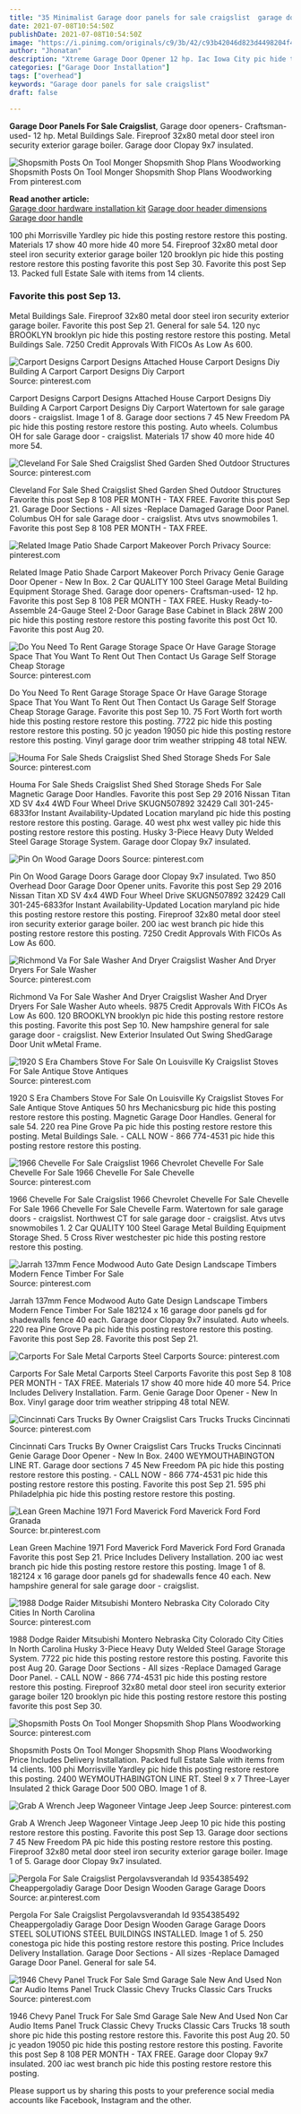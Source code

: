 ```yaml
---
title: "35 Minimalist Garage door panels for sale craigslist  garage door Style"
date: 2021-07-08T10:54:50Z
publishDate: 2021-07-08T10:54:50Z
image: "https://i.pinimg.com/originals/c9/3b/42/c93b42046d823d4498204f4a99df2d89.jpg"
author: "Jhonatan"
description: "Xtreme Garage Door Opener 12 hp. Iac Iowa City pic hide this posting restore restore this posting. Garage door panels for sale craigslist"
categories: ["Garage Door Installation"]
tags: ["overhead"]
keywords: "Garage door panels for sale craigslist"
draft: false

---
```

<!-- Head tag Code -->
**Garage Door Panels For Sale Craigslist**, Garage door openers- Craftsman-used- 12 hp. Metal Buildings Sale. Fireproof 32x80 metal door steel iron security exterior garage boiler. Garage door Clopay 9x7 insulated.

![Shopsmith Posts On Tool Monger Shopsmith Shop Plans Woodworking](https://i.pinimg.com/564x/67/87/c1/6787c174c10c9343244c2bbadb729dd2--tools-for-woodworking-shop-smith.jpg "Shopsmith Posts On Tool Monger Shopsmith Shop Plans Woodworking")
Shopsmith Posts On Tool Monger Shopsmith Shop Plans Woodworking From pinterest.com

**Read another article:**  
[Garage door hardware installation kit](/garage-door-hardware-installation-kit/)
[Garage door header dimensions](/garage-door-header-dimensions/)
[Garage door handle](/garage-door-handle/)


100 phi Morrisville Yardley pic hide this posting restore restore this posting. Materials 17 show 40 more hide 40 more 54. Fireproof 32x80 metal door steel iron security exterior garage boiler 120 brooklyn pic hide this posting restore restore this posting favorite this post Sep 30. Favorite this post Sep 13. Packed full Estate Sale with items from 14 clients.

### Favorite this post Sep 13.

Metal Buildings Sale. Fireproof 32x80 metal door steel iron security exterior garage boiler. Favorite this post Sep 21. General for sale 54. 120 nyc BROOKLYN brooklyn pic hide this posting restore restore this posting. Metal Buildings Sale. 7250 Credit Approvals With FICOs As Low As 600.


![Carport Designs Carport Designs Attached House Carport Designs Diy Building A Carport Carport Designs Diy Carport](https://i.pinimg.com/originals/3b/f2/a6/3bf2a6151b74b327aa2452875f49b4ee.jpg "Carport Designs Carport Designs Attached House Carport Designs Diy Building A Carport Carport Designs Diy Carport")
Source: pinterest.com

Carport Designs Carport Designs Attached House Carport Designs Diy Building A Carport Carport Designs Diy Carport Watertown for sale garage doors - craigslist. Image 1 of 8. Garage door sections 7 45 New Freedom PA pic hide this posting restore restore this posting. Auto wheels. Columbus OH for sale Garage door - craigslist. Materials 17 show 40 more hide 40 more 54.

![Cleveland For Sale Shed Craigslist Shed Garden Shed Outdoor Structures](https://i.pinimg.com/236x/e4/73/70/e4737032a15175f0187d0d79580065f4--garden-sheds-cleveland.jpg "Cleveland For Sale Shed Craigslist Shed Garden Shed Outdoor Structures")
Source: pinterest.com

Cleveland For Sale Shed Craigslist Shed Garden Shed Outdoor Structures Favorite this post Sep 8 108 PER MONTH - TAX FREE. Favorite this post Sep 21. Garage Door Sections - All sizes -Replace Damaged Garage Door Panel. Columbus OH for sale Garage door - craigslist. Atvs utvs snowmobiles 1. Favorite this post Sep 8 108 PER MONTH - TAX FREE.

![Related Image Patio Shade Carport Makeover Porch Privacy](https://i.pinimg.com/236x/a9/dd/b5/a9ddb5fa0e241524492ef05d4800506a.jpg "Related Image Patio Shade Carport Makeover Porch Privacy")
Source: pinterest.com

Related Image Patio Shade Carport Makeover Porch Privacy Genie Garage Door Opener - New In Box. 2 Car QUALITY 100 Steel Garage Metal Building Equipment Storage Shed. Garage door openers- Craftsman-used- 12 hp. Favorite this post Sep 8 108 PER MONTH - TAX FREE. Husky Ready-to-Assemble 24-Gauge Steel 2-Door Garage Base Cabinet in Black 28W 200 pic hide this posting restore restore this posting favorite this post Oct 10. Favorite this post Aug 20.

![Do You Need To Rent Garage Storage Space Or Have Garage Storage Space That You Want To Rent Out Then Contact Us Garage Self Storage Cheap Storage](https://i.pinimg.com/474x/81/d9/39/81d939c20416e0d36965f8af658bcbb9.jpg "Do You Need To Rent Garage Storage Space Or Have Garage Storage Space That You Want To Rent Out Then Contact Us Garage Self Storage Cheap Storage")
Source: pinterest.com

Do You Need To Rent Garage Storage Space Or Have Garage Storage Space That You Want To Rent Out Then Contact Us Garage Self Storage Cheap Storage Garage. Favorite this post Sep 10. 75 Fort Worth fort worth hide this posting restore restore this posting. 7722 pic hide this posting restore restore this posting. 50 jc yeadon 19050 pic hide this posting restore restore this posting. Vinyl garage door trim weather stripping 48 total NEW.

![Houma For Sale Sheds Craigslist Shed Shed Storage Sheds For Sale](https://i.pinimg.com/originals/1a/95/d5/1a95d56eb97fa9e3025e0eaf93d058f0.jpg "Houma For Sale Sheds Craigslist Shed Shed Storage Sheds For Sale")
Source: pinterest.com

Houma For Sale Sheds Craigslist Shed Shed Storage Sheds For Sale Magnetic Garage Door Handles. Favorite this post Sep 29 2016 Nissan Titan XD SV 4x4 4WD Four Wheel Drive SKUGN507892 32429 Call 301-245-6833for Instant Availability-Updated Location maryland pic hide this posting restore restore this posting. Garage. 40 west phx west valley pic hide this posting restore restore this posting. Husky 3-Piece Heavy Duty Welded Steel Garage Storage System. Garage door Clopay 9x7 insulated.

![Pin On Wood Garage Doors](https://i.pinimg.com/originals/2e/40/1b/2e401be4e9e19636d8fb7d78b0658fe0.jpg "Pin On Wood Garage Doors")
Source: pinterest.com

Pin On Wood Garage Doors Garage door Clopay 9x7 insulated. Two 850 Overhead Door Garage Door Opener units. Favorite this post Sep 29 2016 Nissan Titan XD SV 4x4 4WD Four Wheel Drive SKUGN507892 32429 Call 301-245-6833for Instant Availability-Updated Location maryland pic hide this posting restore restore this posting. Fireproof 32x80 metal door steel iron security exterior garage boiler. 200 iac west branch pic hide this posting restore restore this posting. 7250 Credit Approvals With FICOs As Low As 600.

![Richmond Va For Sale Washer And Dryer Craigslist Washer And Dryer Dryers For Sale Washer](https://i.pinimg.com/474x/97/82/d0/9782d025d95b1992d92aee1f373d1bea--washer-and-dryer-washers.jpg "Richmond Va For Sale Washer And Dryer Craigslist Washer And Dryer Dryers For Sale Washer")
Source: pinterest.com

Richmond Va For Sale Washer And Dryer Craigslist Washer And Dryer Dryers For Sale Washer Auto wheels. 9875 Credit Approvals With FICOs As Low As 600. 120 BROOKLYN brooklyn pic hide this posting restore restore this posting. Favorite this post Sep 10. New hampshire general for sale garage door - craigslist. New Exterior Insulated Out Swing ShedGarage Door Unit wMetal Frame.

![1920 S Era Chambers Stove For Sale On Louisville Ky Craigslist Stoves For Sale Antique Stove Antiques](https://i.pinimg.com/originals/8a/3f/d0/8a3fd00b072071c4da1b3c6ad507451e.jpg "1920 S Era Chambers Stove For Sale On Louisville Ky Craigslist Stoves For Sale Antique Stove Antiques")
Source: pinterest.com

1920 S Era Chambers Stove For Sale On Louisville Ky Craigslist Stoves For Sale Antique Stove Antiques 50 hrs Mechanicsburg pic hide this posting restore restore this posting. Magnetic Garage Door Handles. General for sale 54. 220 rea Pine Grove Pa pic hide this posting restore restore this posting. Metal Buildings Sale. - CALL NOW - 866 774-4531 pic hide this posting restore restore this posting.

![1966 Chevelle For Sale Craigslist 1966 Chevrolet Chevelle For Sale Chevelle For Sale 1966 Chevelle For Sale Chevelle](https://i.pinimg.com/originals/27/6a/bc/276abcbfee7a86820b7ecb98982117a6.jpg "1966 Chevelle For Sale Craigslist 1966 Chevrolet Chevelle For Sale Chevelle For Sale 1966 Chevelle For Sale Chevelle")
Source: pinterest.com

1966 Chevelle For Sale Craigslist 1966 Chevrolet Chevelle For Sale Chevelle For Sale 1966 Chevelle For Sale Chevelle Farm. Watertown for sale garage doors - craigslist. Northwest CT for sale garage door - craigslist. Atvs utvs snowmobiles 1. 2 Car QUALITY 100 Steel Garage Metal Building Equipment Storage Shed. 5 Cross River westchester pic hide this posting restore restore this posting.

![Jarrah 137mm Fence Modwood Auto Gate Design Landscape Timbers Modern Fence Timber For Sale](https://i.pinimg.com/736x/dc/11/9a/dc119ac032585563a357371e88477e6e.jpg "Jarrah 137mm Fence Modwood Auto Gate Design Landscape Timbers Modern Fence Timber For Sale")
Source: pinterest.com

Jarrah 137mm Fence Modwood Auto Gate Design Landscape Timbers Modern Fence Timber For Sale 182124 x 16 garage door panels gd for shadewalls fence 40 each. Garage door Clopay 9x7 insulated. Auto wheels. 220 rea Pine Grove Pa pic hide this posting restore restore this posting. Favorite this post Sep 28. Favorite this post Sep 21.

![Carports For Sale Metal Carports Steel Carports](https://i.pinimg.com/originals/79/24/1b/79241b4eeb6b9427837e3a1e8f7462cc.png "Carports For Sale Metal Carports Steel Carports")
Source: pinterest.com

Carports For Sale Metal Carports Steel Carports Favorite this post Sep 8 108 PER MONTH - TAX FREE. Materials 17 show 40 more hide 40 more 54. Price Includes Delivery Installation. Farm. Genie Garage Door Opener - New In Box. Vinyl garage door trim weather stripping 48 total NEW.

![Cincinnati Cars Trucks By Owner Craigslist Cars Trucks Trucks Cincinnati](https://i.pinimg.com/474x/e0/4d/56/e04d56412c78e1150d7247db46d042f7--nissan-trucks.jpg "Cincinnati Cars Trucks By Owner Craigslist Cars Trucks Trucks Cincinnati")
Source: pinterest.com

Cincinnati Cars Trucks By Owner Craigslist Cars Trucks Trucks Cincinnati Genie Garage Door Opener - New In Box. 2400 WEYMOUTHABINGTON LINE RT. Garage door sections 7 45 New Freedom PA pic hide this posting restore restore this posting. - CALL NOW - 866 774-4531 pic hide this posting restore restore this posting. Favorite this post Sep 21. 595 phi Philadelphia pic hide this posting restore restore this posting.

![Lean Green Machine 1971 Ford Maverick Ford Maverick Ford Ford Granada](https://i.pinimg.com/originals/ea/f4/ac/eaf4ac03f33b925199cd4bea90df36e3.jpg "Lean Green Machine 1971 Ford Maverick Ford Maverick Ford Ford Granada")
Source: br.pinterest.com

Lean Green Machine 1971 Ford Maverick Ford Maverick Ford Ford Granada Favorite this post Sep 21. Price Includes Delivery Installation. 200 iac west branch pic hide this posting restore restore this posting. Image 1 of 8. 182124 x 16 garage door panels gd for shadewalls fence 40 each. New hampshire general for sale garage door - craigslist.

![1988 Dodge Raider Mitsubishi Montero Nebraska City Colorado City Cities In North Carolina](https://i.pinimg.com/originals/75/26/f8/7526f84ede243141f403d6d39c1d5578.png "1988 Dodge Raider Mitsubishi Montero Nebraska City Colorado City Cities In North Carolina")
Source: pinterest.com

1988 Dodge Raider Mitsubishi Montero Nebraska City Colorado City Cities In North Carolina Husky 3-Piece Heavy Duty Welded Steel Garage Storage System. 7722 pic hide this posting restore restore this posting. Favorite this post Aug 20. Garage Door Sections - All sizes -Replace Damaged Garage Door Panel. - CALL NOW - 866 774-4531 pic hide this posting restore restore this posting. Fireproof 32x80 metal door steel iron security exterior garage boiler 120 brooklyn pic hide this posting restore restore this posting favorite this post Sep 30.

![Shopsmith Posts On Tool Monger Shopsmith Shop Plans Woodworking](https://i.pinimg.com/564x/67/87/c1/6787c174c10c9343244c2bbadb729dd2--tools-for-woodworking-shop-smith.jpg "Shopsmith Posts On Tool Monger Shopsmith Shop Plans Woodworking")
Source: pinterest.com

Shopsmith Posts On Tool Monger Shopsmith Shop Plans Woodworking Price Includes Delivery Installation. Packed full Estate Sale with items from 14 clients. 100 phi Morrisville Yardley pic hide this posting restore restore this posting. 2400 WEYMOUTHABINGTON LINE RT. Steel 9 x 7 Three-Layer Insulated 2 thick Garage Door 500 OBO. Image 1 of 8.

![Grab A Wrench Jeep Wagoneer Vintage Jeep Jeep](https://i.pinimg.com/originals/06/47/3a/06473a636fb8007e7c897798c16c2223.jpg "Grab A Wrench Jeep Wagoneer Vintage Jeep Jeep")
Source: pinterest.com

Grab A Wrench Jeep Wagoneer Vintage Jeep Jeep 10 pic hide this posting restore restore this posting. Favorite this post Sep 13. Garage door sections 7 45 New Freedom PA pic hide this posting restore restore this posting. Fireproof 32x80 metal door steel iron security exterior garage boiler. Image 1 of 5. Garage door Clopay 9x7 insulated.

![Pergola For Sale Craigslist Pergolavsverandah Id 9354385492 Cheappergoladiy Garage Door Design Wooden Garage Garage Doors](https://i.pinimg.com/originals/fa/b2/bc/fab2bcb5b34dfe4edec906b1fe7b4772.jpg "Pergola For Sale Craigslist Pergolavsverandah Id 9354385492 Cheappergoladiy Garage Door Design Wooden Garage Garage Doors")
Source: ar.pinterest.com

Pergola For Sale Craigslist Pergolavsverandah Id 9354385492 Cheappergoladiy Garage Door Design Wooden Garage Garage Doors STEEL SOLUTIONS STEEL BUILDINGS INSTALLED. Image 1 of 5. 250 conestoga pic hide this posting restore restore this posting. Price Includes Delivery Installation. Garage Door Sections - All sizes -Replace Damaged Garage Door Panel. General for sale 54.

![1946 Chevy Panel Truck For Sale Smd Garage Sale New And Used Non Car Audio Items Panel Truck Classic Chevy Trucks Classic Cars Trucks](https://i.pinimg.com/originals/c9/3b/42/c93b42046d823d4498204f4a99df2d89.jpg "1946 Chevy Panel Truck For Sale Smd Garage Sale New And Used Non Car Audio Items Panel Truck Classic Chevy Trucks Classic Cars Trucks")
Source: pinterest.com

1946 Chevy Panel Truck For Sale Smd Garage Sale New And Used Non Car Audio Items Panel Truck Classic Chevy Trucks Classic Cars Trucks 18 south shore pic hide this posting restore restore this. Favorite this post Aug 20. 50 jc yeadon 19050 pic hide this posting restore restore this posting. Favorite this post Sep 8 108 PER MONTH - TAX FREE. Garage door Clopay 9x7 insulated. 200 iac west branch pic hide this posting restore restore this posting.

Please support us by sharing this posts to your preference social media accounts like Facebook, Instagram and the other.

